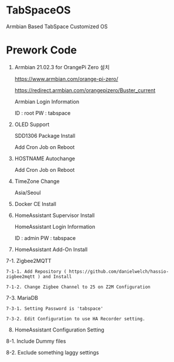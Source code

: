 # TabSpaceOS
Armbian Based TabSpace Customized OS


# Prework Code

1. Armbian 21.02.3 for OrangePi Zero 설치

   https://www.armbian.com/orange-pi-zero/

   https://redirect.armbian.com/orangepizero/Buster_current

   Armbian Login Information
   
   ID : root
   PW : tabspace
   
2. OLED Support

   SDD1306 Package Install
   
   Add Cron Job on Reboot

3. HOSTNAME Autochange

   
   Add Cron Job on Reboot
   
4. TimeZone Change

   Asia/Seoul


5. Docker CE Install


6. HomeAssistant Supervisor Install

   HomeAssistant Login Information
   
   ID : admin
   PW : tabspace

7. HomeAssistant Add-On Install 

7-1. Zigbee2MQTT

    7-1-1. Add Repository ( https://github.com/danielwelch/hassio-zigbee2mqtt ) and Install
    
    7-1-2. Change Zigbee Channel to 25 on Z2M Configuration

7-3. MariaDB

    7-3-1. Setting Password is 'tabspace'
    
    7-3-2. Edit Configuration to use HA Recorder setting.
    
8. HomeAssistant Configuration Setting

  8-1. Include Dummy files
  
  8-2. Exclude something laggy settings
